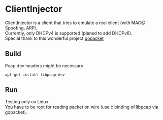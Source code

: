 # ClientInjector
ClientInjector is a client that tries to emulate a real client (with MAC@ Spoofing, ARP).<br>
Currently, only DHCPv4 is supported (planed to add DHCPv6).<br>
Special thank to this wonderful project [gopacket](https://github.com/google/gopacket)<br>

## Build
Pcap dev headers might be necessary<br>
```
apt-get install libpcap-dev
```

## Run
Testing only on Linux.<br>
You have to be root for reading packet on wire (use c binding of libpcap via gopacket).<br>
